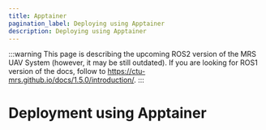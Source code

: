 ```yaml
---
title: Apptainer
pagination_label: Deploying using Apptainer
description: Deploying using Apptainer
---
```


:::warning
This page is describing the upcoming ROS2 version of the MRS UAV System (however, it may be still outdated). If you are looking for ROS1 version of the docs, follow to https://ctu-mrs.github.io/docs/1.5.0/introduction/.
:::

# Deployment using Apptainer

